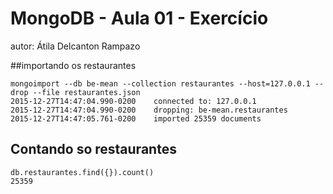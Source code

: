 # MongoDB - Aula 01 - Exercício
autor: Átila Delcanton Rampazo

##importando os restaurantes

```
mongoimport --db be-mean --collection restaurantes --host=127.0.0.1 --drop --file restaurantes.json
2015-12-27T14:47:04.990-0200	connected to: 127.0.0.1
2015-12-27T14:47:04.990-0200	dropping: be-mean.restaurantes
2015-12-27T14:47:05.761-0200	imported 25359 documents
```

## Contando so restaurantes

```
db.restaurantes.find({}).count()
25359
```

